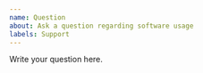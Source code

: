 ```yaml
---
name: Question
about: Ask a question regarding software usage
labels: Support
---
```


Write your question here.